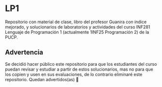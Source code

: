 # LP1
Repositorio con material de clase, libro del profesor Guanira con índice mejorado, y solucionarios de laboratorios y actividades del curso INF281 Lenguaje de Programación 1 (actualmente 1INF25 Programación 2) de la PUCP.

## Advertencia
Se decidió hacer público este repositorio para que los estudiantes del curso puedan revisar y estudiar a partir de estos solucionarios, mas no para que los copien y usen en sus evaluaciones, de lo contrario eliminaré este repositorio. Quedan advertidos(as) 👀
